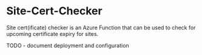 # Site-Cert-Checker

Site cert(ificate) checker is an Azure Function that can be used to check for upcoming certificate expiry for sites.

TODO - document deployment and configuration

